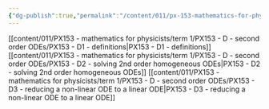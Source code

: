 ```yaml
---
{"dg-publish":true,"permalink":"/content/011/px-153-mathematics-for-physicists/term-1/px-153-d-second-order-od-es/d-second-order-od-es/","noteIcon":"1","created":"2024-11-25T10:50:32.000+00:00","updated":"2024-11-26T19:37:02.564+00:00"}
---
```


[[content/011/PX153 - mathematics for physicists/term 1/PX153 - D - second order ODEs/PX153 - D1 - definitions\|PX153 - D1 - definitions]]
[[content/011/PX153 - mathematics for physicists/term 1/PX153 - D - second order ODEs/PX153 - D2 - solving 2nd order homogeneous ODEs\|PX153 - D2 - solving 2nd order homogeneous ODEs]]
[[content/011/PX153 - mathematics for physicists/term 1/PX153 - D - second order ODEs/PX153 - D3 - reducing a non-linear ODE to a linear ODE\|PX153 - D3 - reducing a non-linear ODE to a linear ODE]]